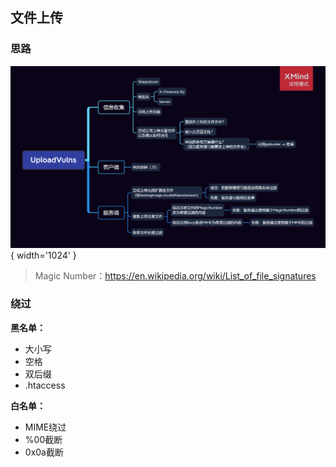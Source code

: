 ## 文件上传

### 思路
![xmind](../static/img/MindMap/UploadVulns.png){ width='1024' }

> Magic Number：<https://en.wikipedia.org/wiki/List_of_file_signatures>

### 绕过

**黑名单：**  

- 大小写
- 空格
- 双后缀
- .htaccess

**白名单：**  

- MIME绕过
- %00截断
- 0x0a截断